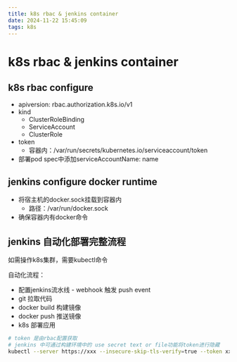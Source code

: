 ```yaml
---
title: k8s rbac & jenkins container
date: 2024-11-22 15:45:09
tags: k8s
---
```


# k8s rbac & jenkins container

## k8s rbac configure

- apiversion: rbac.authorization.k8s.io/v1
- kind
  - ClusterRoleBinding
  - ServiceAccount
  - ClusterRole
- token
  - 容器内：/var/run/secrets/kubernetes.io/serviceaccount/token
- 部署pod spec中添加serviceAccountName: name

## jenkins configure docker runtime

- 将宿主机的docker.sock挂载到容器内
  - 路径：/var/run/docker.sock
- 确保容器内有docker命令

## jenkins 自动化部署完整流程

如需操作k8s集群，需要kubectl命令

自动化流程：
- 配置jenkins流水线 - webhook 触发 push event
- git 拉取代码
- docker build 构建镜像
- docker push 推送镜像
- k8s 部署应用
  
```bash
# token 是由rbac配置获取
# jenkins 中可通过构建环境中的 use secret text or file功能将token进行隐藏
kubectl --server https://xxx --insecure-skip-tls-verify=true --token xxx -n $namespace set image deploy/$deploy_name $container_name=$image_name
```